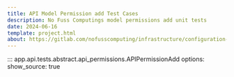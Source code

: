 ```yaml
---
title: API Model Permission add Test Cases
description: No Fuss Computings model permissions add unit tests
date: 2024-06-16
template: project.html
about: https://gitlab.com/nofusscomputing/infrastructure/configuration-management/django_app
---
```


::: app.api.tests.abstract.api_permissions.APIPermissionAdd
    options:
        show_source: true
